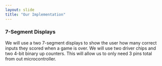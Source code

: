 ```yaml
---
layout: slide
title: "Our Implementation"
---
```

### 7-Segment Displays

We will use a two 7-segment displays to show the user how many correct inputs they scored when a game is over. We will use two driver chips and two 4-bit binary up counters. This will allow us to only need 3 pins total from out microcontroller.
